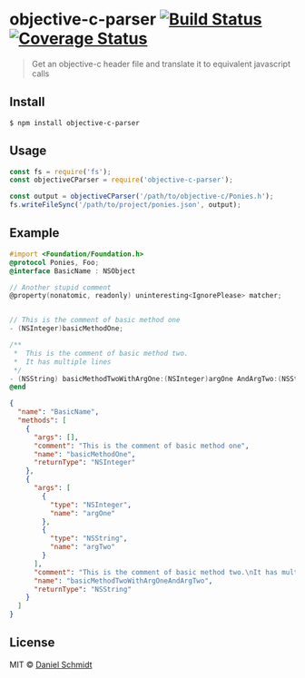 # objective-c-parser [![Build Status](https://travis-ci.org/danielmschmidt/objective-c-parser.svg?branch=master)](https://travis-ci.org/danielmschmidt/objective-c-parser) [![Coverage Status](https://coveralls.io/repos/github/danielmschmidt/objective-c-parser/badge.svg?branch=master)](https://coveralls.io/github/danielmschmidt/objective-c-parser?branch=master)

> Get an objective-c header file and translate it to equivalent javascript calls


## Install

```
$ npm install objective-c-parser
```


## Usage

```js
const fs = require('fs');
const objectiveCParser = require('objective-c-parser');

const output = objectiveCParser('/path/to/objective-c/Ponies.h');
fs.writeFileSync('/path/to/project/ponies.json', output);
```

## Example

```objective-c
#import <Foundation/Foundation.h>
@protocol Ponies, Foo;
@interface BasicName : NSObject

// Another stupid comment
@property(nonatomic, readonly) uninteresting<IgnorePlease> matcher;


// This is the comment of basic method one
- (NSInteger)basicMethodOne;

/**
 *  This is the comment of basic method two.
 *  It has multiple lines
 */
- (NSString) basicMethodTwoWithArgOne:(NSInteger)argOne AndArgTwo:(NSString)argTwo;
@end
```

```json
{
  "name": "BasicName",
  "methods": [
    {
      "args": [],
      "comment": "This is the comment of basic method one",
      "name": "basicMethodOne",
      "returnType": "NSInteger"
    },
    {
      "args": [
        {
          "type": "NSInteger",
          "name": "argOne"
        },
        {
          "type": "NSString",
          "name": "argTwo"
        }
      ],
      "comment": "This is the comment of basic method two.\nIt has multiple lines",
      "name": "basicMethodTwoWithArgOneAndArgTwo",
      "returnType": "NSString"
    }
  ]
}
```

## License

MIT © [Daniel Schmidt](http://danielmschmidt.de)
